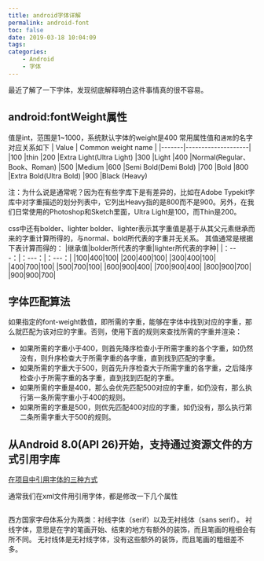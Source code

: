```yaml
---
title: android字体详解
permalink: android-font
toc: false
date: 2019-03-18 10:04:09
tags:
categories:
    - Android
    - 字体
---
```

最近了解了一下字体，发现彻底解释明白这件事情真的很不容易。

## android:fontWeight属性
值是int，范围是1~1000，系统默认字体的weight是400
常用属性值和`通常`的名字对应关系如下
| Value | Common weight name |
|-------|--------------------|
|100    |thin
|200	|Extra Light(Ultra Light)
|300	|Light
|400	|Normal(Regular、Book、Roman)
|500	|Medium
|600	|Semi Bold(Demi Bold)
|700	|Bold
|800	|Extra Bold(Ultra Bold) 
|900	|Black (Heavy)

注：为什么说是通常呢？因为在有些字库下是有差异的，比如在Adobe Typekit字库中对字重描述的划分列表中，它列出Heavy指的是800而不是900。另外，在我们日常使用的Photoshop和Sketch里面，Ultra Light是100，而Thin是200。

css中还有bolder、lighter
bolder、lighter表示其字重值是基于从其父元素继承而来的字重计算所得的，与normal、bold所代表的字重并无关系。
其值通常是根据下表计算而得的：
|继承值|bolder所代表的字重|lighter所代表的字种|
|：---：|：---：|：---：|
|100|400|100|
|200|400|100|
|300|400|100|
|400|700|100|
|500|700|100|
|600|900|400|
|700|900|400|
|800|900|700|
|900|900|700|

## 字体匹配算法
如果指定的font-weight数值，即所需的字重，能够在字体中找到对应的字重，那么就匹配为该对应的字重。否则，使用下面的规则来查找所需的字重并渲染：
- 如果所需的字重小于400，则首先降序检查小于所需字重的各个字重，如仍然没有，则升序检查大于所需字重的各字重，直到找到匹配的字重。
- 如果所需的字重大于500，则首先升序检查大于所需字重的各字重，之后降序检查小于所需字重的各字重，直到找到匹配的字重。
- 如果所需的字重是400，那么会优先匹配500对应的字重，如仍没有，那么执行第一条所需字重小于400的规则。
- 如果所需的字重是500，则优先匹配400对应的字重，如仍没有，那么执行第二条所需字重大于500的规则。

## 从Android 8.0(API 26)开始，支持通过资源文件的方式引用字库

[在项目中引用字体的三种方式](https://developer.android.com/guide/topics/ui/look-and-feel/fonts-in-xml)

通常我们在xml文件用引用字体，都是修改一下几个属性
```
```

西方国家字母体系分为两类：衬线字体（serif）以及无衬线体（sans serif）。
衬线字体，意思是在字的笔画开始、结束的地方有额外的装饰，而且笔画的粗细会有所不同。
无衬线体是无衬线字体，没有这些额外的装饰，而且笔画的粗细差不多。
